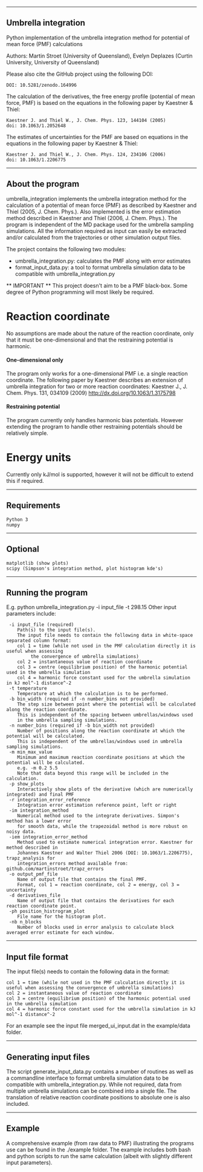 -----------------------------------
Umbrella integration
-----------------------------------

Python implementation of the umbrella integration method for potential of mean force (PMF) calculations

Authors: Martin Stroet (University of Queensland),
         Evelyn Deplazes (Curtin University, University of Queensland)

Please also cite the GitHub project using the following DOI:

    DOI: 10.5281/zenodo.164996

The calculation of the derivatives, the free energy profile (potential of mean
force, PMF) is based on the equations in the following paper by Kaestner & Thiel:

    Kaestner J. and Thiel W., J. Chem. Phys. 123, 144104 (2005)
    doi: 10.1063/1.2052648

The estimates of uncertainties for the PMF are based on equations in
the equations in the following paper by Kaestner & Thiel:

    Kaestner J. and Thiel W., J. Chem. Phys. 124, 234106 (2006)
    doi: 10.1063/1.2206775


--------------------
About the program
--------------------

umbrella_integration implements the umbrella integration method for the calculation of a potential of mean force (PMF) as described by Kaestner and Thiel (2005, J. Chem. Phys.). Also implemented is the error estimation method described in Kaestner and Thiel (2006, J. Chem. Phys.). The program is independent of the MD package used for the umbrella sampling simulations. All the information required as input can easily be extracted and/or calculated from the trajectories or other simulation output files.

The project contains the following two modules:
- umbrella_integration.py: calculates the PMF along with error estimates
- format_input_data.py: a tool to format umbrella simulation data to be compatible with umbrella_integration.py

** IMPORTANT **
This project doesn't aim to be a PMF black-box. Some degree of Python programming will most likely be required.

# Reaction coordinate
No assumptions are made about the nature of the reaction coordinate, only that it must be one-dimensional and that the restraining potential is harmonic.

#### One-dimensional only
The program only works for a one-dimensional PMF i.e. a single reaction
coordinate. The following paper by Kaestner describes an extension of umbrella
integration for two or more reaction coordinates:
Kaestner J., J. Chem. Phys. 131, 034109 (2009) http://dx.doi.org/10.1063/1.3175798

#### Restraining potential
The program currently only handles harmonic bias potentials. However extending the program to handle
other restraining potentials should be relatively simple.

# Energy units
Currently only kJ/mol is supported, however it will not be difficult to extend this if required.

---------------------
Requirements
----------------------

    Python 3
    numpy

---------------------
Optional
----------------------

    matplotlib (show plots)
    scipy (Simpson's integration method, plot histogram kde's)

--------------------
Running the program
--------------------
E.g. python umbrella_integration.py -i input_file -t 298.15
Other input parameters include:

     -i input_file (required)
        Path(s) to the input file(s).
        The input file needs to contain the following data in white-space separated column format:
        col 1 = time (while not used in the PMF calculation directly it is useful when assessing
             the convergence of umbrella simulations)
        col 2 = instantaneous value of reaction coordinate
        col 3 = centre (equilibrium position) of the harmonic potential used in the umbrella simulation
        col 4 = harmonic force constant used for the umbrella simulation in kJ mol^-1 distance^-2
     -t temperature
        Temperature at which the calculation is to be performed.
     -b bin_width (required if -n number_bins not provided)
        The step size between point where the potential will be calculated along the reaction coordinate.
        This is independent of the spacing between umbrellas/windows used
        in the umbrella sampling simulations.
     -n number_bins (required if -b bin_width not provided)
        Number of positions along the reaction coordinate at which the potential will be calculated.
        This is independent of the umbrellas/windows used in umbrella sampling simulations.
     -m min_max_value
        Minimum and maximum reaction coordinate positions at which the potential will be calculated.
        e.g. -m 0.2 5.5
        Note that data beyond this range will be included in the calculation.
     -p show_plots
        Interactively show plots of the derivative (which are numerically integrated) and final PMF
     -r integration_error_reference
        Integration error estimation reference point, left or right
     -im integration_method
        Numerical method used to the integrate derivatives. Simpon's method has a lower error
        for smooth data, while the trapezoidal method is more robust on noisy data.
     -iem integration_error_method
        Method used to estimate numerical integration error. Kaestner for method described in
        Johannes Kaestner and Walter Thiel 2006 (DOI: 10.1063/1.2206775), trapz_analysis for
        integration_errors method available from: github.com/martinstroet/trapz_errors
     -o output_pmf_file
        Name of output file that contains the final PMF.
        Format, col 1 = reaction coordinate, col 2 = energy, col 3 = uncertainty
     -d derivatives_file
        Name of output file that contains the derivatives for each reaction coordinate point.
     -ph position_histrogram_plot
        File name for the histogram plot.
     -nb n_blocks
        Number of blocks used in error analysis to calculate block averaged error estimate for each window.


----------------------
Input file format
----------------------

The input file(s) needs to contain the following data in the format:

    col 1 = time (while not used in the PMF calculation directly it is useful when assessing the convergence of umbrella simulations)
    col 2 = instantaneous value of reaction coordinate
    col 3 = centre (equilibrium position) of the harmonic potential used in the umbrella simulation
    col 4 = harmonic force constant used for the umbrella simulation in kJ mol^-1 distance^-2

For an example see the input file merged_ui_input.dat in the example/data folder.

----------------------------
Generating input files
----------------------------

The script generate_input_data.py contains a number of routines as well as a commandline interface to format umbrella simulation data to be compatible with umbrella_integration.py. While not required, data from multiple umbrella simulations can be combined into a single file. The translation of relative reaction coordinate positions to absolute one is also included.

----------------------------
Example
----------------------------

A comprehensive example (from raw data to PMF) illustrating the programs use can be found in the ./example folder. The example includes both bash and python scripts to run the same calculation (albeit with slightly different input parameters).
